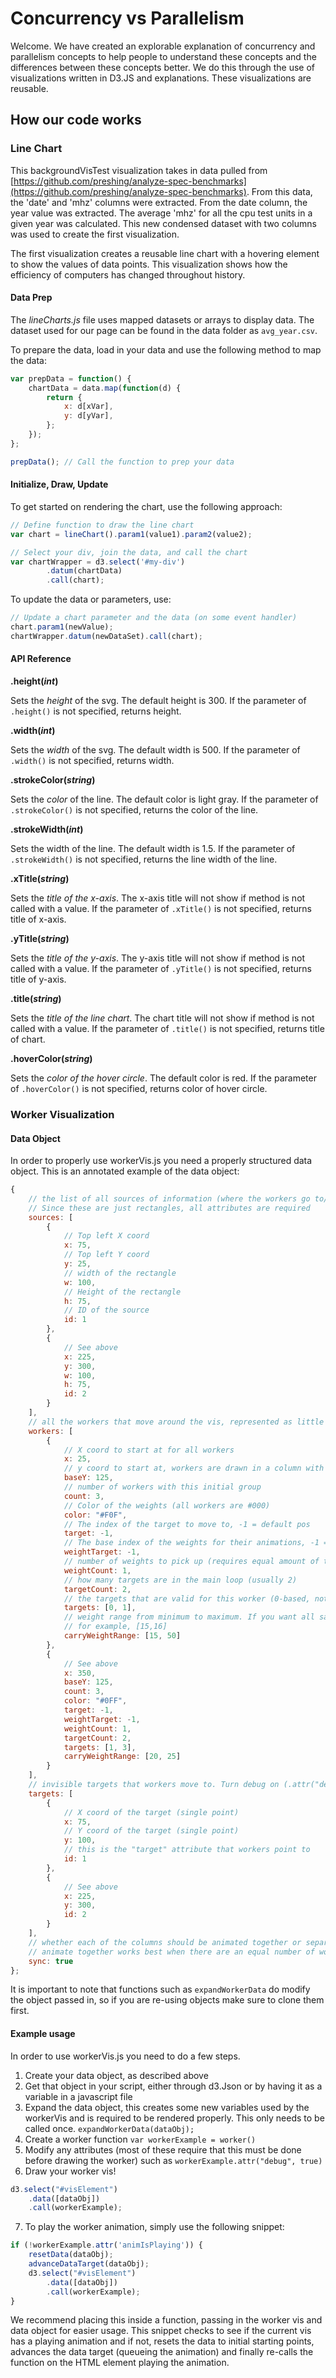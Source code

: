 # Concurrency vs Parallelism

Welcome. We have created an explorable explanation of concurrency and parallelism concepts to help people to understand these concepts and the differences between these concepts better. We do this through the use of visualizations written in D3.JS and explanations. These visualizations are reusable.

## How our code works

### Line Chart

This backgroundVisTest visualization takes in data pulled from [https://github.com/preshing/analyze-spec-benchmarks](https://github.com/preshing/analyze-spec-benchmarks). From this data, the 'date' and 'mhz' columns were extracted. From the date column, the year value was extracted. The average 'mhz' for all the cpu test units in a given year was calculated. This new condensed dataset with two columns was used to create the first visualization. 

The first visualization creates a reusable line chart with a hovering element to show the values of data points. This visualization shows how the efficiency of computers has changed throughout history.

#### Data Prep

The *lineCharts.js* file uses mapped datasets or arrays to display data.
The dataset used for our page can be found in the data folder as `avg_year.csv`.

To prepare the data, load in your data and use the following method to map the data:

```js
var prepData = function() {
    chartData = data.map(function(d) {
        return {
            x: d[xVar],
            y: d[yVar],
        };
    });
};

prepData(); // Call the function to prep your data
```

#### Initialize, Draw, Update

To get started on rendering the chart, use the following approach:

```js
// Define function to draw the line chart
var chart = lineChart().param1(value1).param2(value2);

// Select your div, join the data, and call the chart
var chartWrapper = d3.select('#my-div')
        .datum(chartData) 
        .call(chart); 
```

To update the data or parameters, use:

```js
// Update a chart parameter and the data (on some event handler)
chart.param1(newValue);
chartWrapper.datum(newDataSet).call(chart);
```

#### API Reference

**.height(*int*)**

Sets the *height* of the svg. The default height is 300.
If the parameter of `.height()` is not specified, returns height.

**.width(*int*)**

Sets the *width* of the svg. The default width is 500.
If the parameter of `.width()` is not specified, returns width.

**.strokeColor(*string*)**

Sets the *color* of the line. The default color is light gray.
If the parameter of `.strokeColor()` is not specified, returns the color of the line.

**.strokeWidth(*int*)**

Sets the width of the line. The default width is 1.5.
If the parameter of `.strokeWidth()` is not specified, returns the line width of the line.

**.xTitle(*string*)**

Sets the *title of the x-axis*. The x-axis title will not show if method is not called with a value.
If the parameter of `.xTitle()` is not specified, returns title of x-axis.

**.yTitle(*string*)**

Sets the *title of the y-axis*. The y-axis title will not show if method is not called with a value.
If the parameter of `.yTitle()` is not specified, returns title of y-axis. 

**.title(*string*)**

Sets the *title of the line chart*. The chart title will not show if method is not called with a value.
If the parameter of `.title()` is not specified, returns title of chart.

**.hoverColor(*string*)**

Sets the *color of the hover circle*. The default color is red.
If the parameter of `.hoverColor()` is not specified, returns color of hover circle.

### Worker Visualization

#### Data Object
In order to properly use workerVis.js you need a properly structured data object. This is an annotated example of the data object:
```js
{
    // the list of all sources of information (where the workers go to/from, that are drawn)
    // Since these are just rectangles, all attributes are required
    sources: [
        {
            // Top left X coord
            x: 75,
            // Top left Y coord
            y: 25,
            // width of the rectangle
            w: 100,
            // Height of the rectangle
            h: 75,
            // ID of the source
            id: 1
        },
        {
            // See above
            x: 225,
            y: 300,
            w: 100,
            h: 75,
            id: 2
        }
    ],
    // all the workers that move around the vis, represented as little people
    workers: [
        {
            // X coord to start at for all workers
            x: 25,
            // y coord to start at, workers are drawn in a column with some offset
            baseY: 125,
            // number of workers with this initial group
            count: 3,
            // Color of the weights (all workers are #000)
            color: "#F0F",
            // The index of the target to move to, -1 = default pos
            target: -1,
            // The base index of the weights for their animations, -1 = default pos
            weightTarget: -1,
            // number of weights to pick up (requires equal amount of target loops)
            weightCount: 1,
            // how many targets are in the main loop (usually 2)
            targetCount: 2,
            // the targets that are valid for this worker (0-based, not ID based!)
            targets: [0, 1],
            // weight range from minimum to maximum. If you want all same weights set it to [x, x+1]. Weights must be > 0
            // for example, [15,16]
            carryWeightRange: [15, 50]
        },
        {
            // See above
            x: 350,
            baseY: 125,
            count: 3,
            color: "#0FF",
            target: -1,
            weightTarget: -1,
            weightCount: 1,
            targetCount: 2,
            targets: [1, 3],
            carryWeightRange: [20, 25]
        }
    ],
    // invisible targets that workers move to. Turn debug on (.attr("debug", true); in order to render them on the screen)
    targets: [
        {
            // X coord of the target (single point)
            x: 75,
            // Y coord of the target (single point)
            y: 100,
            // this is the "target" attribute that workers point to
            id: 1
        },
        {
            // See above
            x: 225,
            y: 300,
            id: 2
        }
    ],
    // whether each of the columns should be animated together or separate
    // animate together works best when there are an equal number of worker groups and input/output
    sync: true
};
```
It is important to note that functions such as `expandWorkerData` do modify the object passed in, so if you are re-using objects make sure to clone them first.

#### Example usage
In order to use workerVis.js you need to do a few steps.
1. Create your data object, as described above
2. Get that object in your script, either through d3.Json or by having it as a variable in a javascript file
3. Expand the data object, this creates some new variables used by the workerVis and is required to be rendered properly. This only needs to be called once. `expandWorkerData(dataObj);`
4. Create a worker function `var workerExample = worker()`
5. Modify any attributes (most of these require that this must be done before drawing the worker) such as `workerExample.attr("debug", true)`
6. Draw your worker vis!
```javascript
d3.select("#visElement")
    .data([dataObj])
    .call(workerExample);
```
7. To play the worker animation, simply use the following snippet:
```javascript
if (!workerExample.attr('animIsPlaying')) {
    resetData(dataObj);
    advanceDataTarget(dataObj);
    d3.select("#visElement")
        .data([dataObj])
        .call(workerExample);
}
```
We recommend placing this inside a function, passing in the worker vis and data object for easier usage. This snippet checks to see if the current vis has a playing animation and if not, resets the data to initial starting points, advances the data target (queueing the animation) and finally re-calls the function on the HTML element playing the animation.

